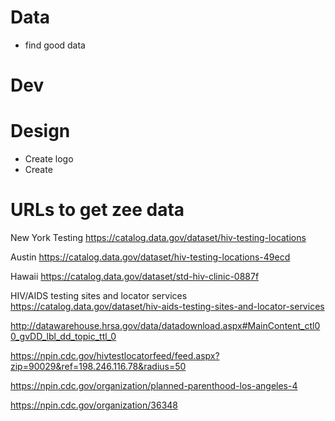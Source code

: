 # Data
- find good data

# Dev

# Design
- Create logo
- Create 

# URLs to get zee data

New York Testing
https://catalog.data.gov/dataset/hiv-testing-locations

Austin
https://catalog.data.gov/dataset/hiv-testing-locations-49ecd

Hawaii
https://catalog.data.gov/dataset/std-hiv-clinic-0887f

HIV/AIDS testing sites and locator services
https://catalog.data.gov/dataset/hiv-aids-testing-sites-and-locator-services

http://datawarehouse.hrsa.gov/data/datadownload.aspx#MainContent_ctl00_gvDD_lbl_dd_topic_ttl_0

https://npin.cdc.gov/hivtestlocatorfeed/feed.aspx?zip=90029&ref=198.246.116.78&radius=50

https://npin.cdc.gov/organization/planned-parenthood-los-angeles-4

https://npin.cdc.gov/organization/36348
